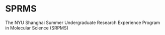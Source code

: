 # SPRMS
The NYU Shanghai Summer Undergraduate Research Experience Program in Molecular Science (SRPMS) 
